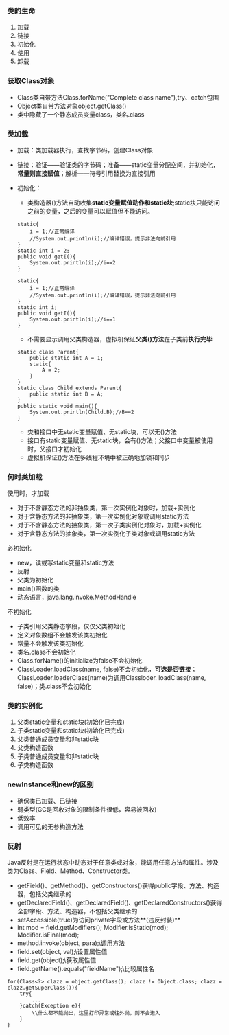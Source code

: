 ### 类的生命

1. 加载
2. 链接
3. 初始化
4. 使用
5. 卸载

### 获取Class对象

- Class类自带方法Class.forName("Complete class name"),try、catch包围
- Object类自带方法对象object.getClass()
- 类中隐藏了一个静态成员变量class，类名.class

### 类加载

- 加载：类加载器执行，查找字节码，创建Class对象
- 链接：验证——验证类的字节码；准备——static变量分配空间，并初始化，**常量则直接赋值**；解析——符号引用替换为直接引用
- 初始化：
	- 类构造器<clinit>()方法自动收集**static变量赋值动作和static块**;static块只能访问之前的变量，之后的变量可以赋值但不能访问。
	```
	static{
		i = 1;//正常编译
		//System.out.println(i);//编译错误，提示非法向前引用
	}
	static int i = 2;
	public void getI(){
		System.out.println(i);//i==2
	}
	```

	```
	static{
		i = 1;//正常编译
		//System.out.println(i);//编译错误，提示非法向前引用
	}
	static int i;
	public void getI(){
		System.out.println(i);//i==1
	}
	```
	- 不需要显示调用父类构造器，虚拟机保证**父类<clinit>()方法**在子类前**执行完毕**
	```
	static class Parent{
		public static int A = 1;
		static{
			A = 2;
		}
	}
	static class Child extends Parent{
		public static int B = A;
	}
	public static void main(){
		System.out.println(Child.B);//B==2
	}
	```
	- 类和接口中无static变量赋值、无static块，可以无<clinit>()方法
	- 接口有static变量赋值、无static块，会有<clinit>()方法；父接口中变量被使用时，父接口才初始化
	- 虚拟机保证<clinit>()方法在多线程环境中被正确地加锁和同步


### 何时类加载

使用时，才加载

- 对于不含静态方法的非抽象类，第一次实例化对象时，加载+实例化
- 对于含静态方法的非抽象类，第一次实例化对象或调用static方法
- 对于不含静态方法的抽象类，第一次子类实例化对象时，加载+实例化
- 对于含静态方法的抽象类，第一次实例化子类对象或调用static方法

必初始化

- new，读或写static变量和static方法
- 反射
- 父类为初始化
- main()函数的类
- 动态语言，java.lang.invoke.MethodHandle

不初始化

- 子类引用父类静态字段，仅仅父类初始化
- 定义对象数组不会触发该类初始化
- 常量不会触发该类初始化
- 类名.class不会初始化
- Class.forName()的initialize为false不会初始化
- ClassLoader.loadClass(name, false)不会初始化，**可选是否链接**；ClassLoader.loaderClass(name)为调用Classloder. loadClass(name, false)；类.class不会初始化

### 类的实例化

1. 父类static变量和static块(初始化已完成)
2. 子类static变量和static块(初始化已完成)
3. 父类普通成员变量和非static块
4. 父类构造函数
5. 子类普通成员变量和非static块
6. 子类构造函数

### newInstance和new的区别

- 确保类已加载、已链接
- 弱类型(GC是回收对象的限制条件很低，容易被回收)
- 低效率
- 调用可见的无参构造方法

### 反射

Java反射是在运行状态中动态对于任意类或对象，能调用任意方法和属性。涉及类为Class、Field、Method、Constructor类。

- getField()、getMethod()、getConstructors()获得public字段、方法、构造器，包括父类继承的
- getDeclaredField()、getDeclaredField()、getDeclaredConstructors()获得全部字段、方法、构造器，不包括父类继承的
- setAccessible(true)为访问private字段或方法**(违反封装)**
- int mod = field.getModifiers(); Modifier.isStatic(mod); Modifier.isFinal(mod);
- method.invoke(object, para);\\调用方法
- field.set(object, val);\\设置属性值
- field.get(object);\\获取属性值
- field.getName().equals("fieldName");\\比较属性名


```
for(Class<?> clazz = object.getClass(); clazz != Object.class; clazz = clazz.getSuperClass()){
	try{
		...
	}catch(Exception e){
		\\什么都不能抛出，这里打印异常或往外抛，则不会进入
	}
}
```
